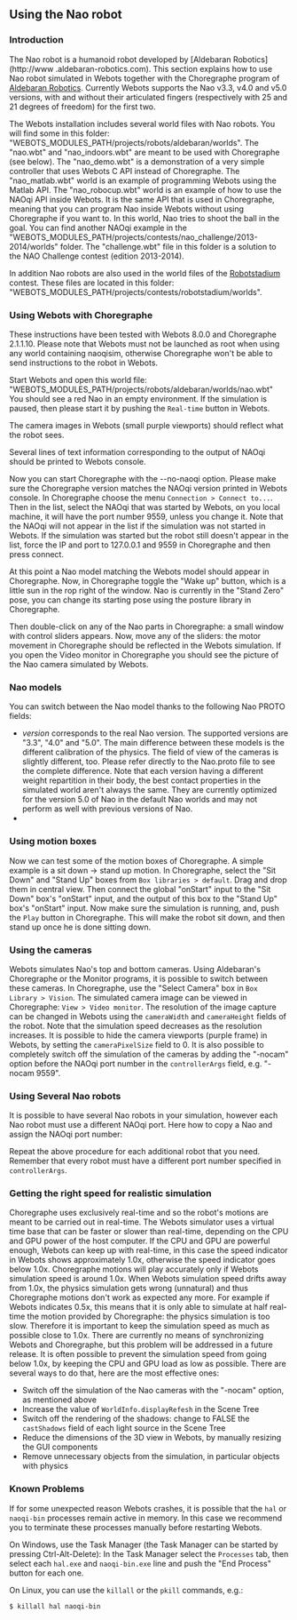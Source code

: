 ## Using the Nao robot

### Introduction

The Nao robot is a humanoid robot developed by [Aldebaran Robotics](http://www
.aldebaran-robotics.com). This section explains how to use Nao robot simulated
in Webots together with the Choregraphe program of [Aldebaran
Robotics](http://www.aldebaran-robotics.com). Currently Webots supports the Nao
v3.3, v4.0 and v5.0 versions, with and without their articulated fingers
(respectively with 25 and 21 degrees of freedom) for the first two.

The Webots installation includes several world files with Nao robots. You will
find some in this folder:
"WEBOTS\_MODULES\_PATH/projects/robots/aldebaran/worlds". The "nao.wbt" and
"nao\_indoors.wbt" are meant to be used with Choregraphe (see below). The
"nao\_demo.wbt" is a demonstration of a very simple controller that uses Webots
C API instead of Choregraphe. The "nao\_matlab.wbt" world is an example of
programming Webots using the Matlab API. The "nao\_robocup.wbt" world is an
example of how to use the NAOqi API inside Webots. It is the same API that is
used in Choregraphe, meaning that you can program Nao inside Webots without
using Choregraphe if you want to. In this world, Nao tries to shoot the ball in
the goal. You can find another NAOqi example in the
"WEBOTS\_MODULES\_PATH/projects/contests/nao\_challenge/2013-2014/worlds"
folder. The "challenge.wbt" file in this folder is a solution to the NAO
Challenge contest (edition 2013-2014).

In addition Nao robots are also used in the world files of the
[Robotstadium](http://www.robotstadium.org) contest. These files are located in
this folder: "WEBOTS\_MODULES\_PATH/projects/contests/robotstadium/worlds".

### Using Webots with Choregraphe

These instructions have been tested with Webots 8.0.0 and Choregraphe 2.1.1.10.
Please note that Webots must not be launched as root when using any world
containing naoqisim, otherwise Choregraphe won't be able to send instructions to
the robot in Webots.

Start Webots and open this world file:
"WEBOTS\_MODULES\_PATH/projects/robots/aldebaran/worlds/nao.wbt" You should see
a red Nao in an empty environment. If the simulation is paused, then please
start it by pushing the `Real-time` button in Webots.

The camera images in Webots (small purple viewports) should reflect what the
robot sees.

Several lines of text information corresponding to the output of NAOqi should be
printed to Webots console.

Now you can start Choregraphe with the --no-naoqi option. Please make sure the
Choregraphe version matches the NAOqi version printed in Webots console. In
Choregraphe choose the menu `Connection > Connect to...`. Then in the list,
select the NAOqi that was started by Webots, on you local machine, it will have
the port number 9559, unless you change it. Note that the NAOqi will not appear
in the list if the simulation was not started in Webots. If the simulation was
started but the robot still doesn't appear in the list, force the IP and port to
127.0.0.1 and 9559 in Choregraphe and then press connect.

At this point a Nao model matching the Webots model should appear in
Choregraphe. Now, in Choregraphe toggle the "Wake up" button, which is a little
sun in the rop right of the window. Nao is currently in the "Stand Zero" pose,
you can change its starting pose using the posture library in Choregraphe.

Then double-click on any of the Nao parts in Choregraphe: a small window with
control sliders appears. Now, move any of the sliders: the motor movement in
Choregraphe should be reflected in the Webots simulation. If you open the Video
monitor in Choregraphe you should see the picture of the Nao camera simulated by
Webots.

### Nao models

You can switch between the Nao model thanks to the following Nao PROTO fields:

- *version* corresponds to the real Nao version. The supported versions are "3.3", "4.0" and "5.0". The main difference between these models is the different calibration of the physics. The field of view of the cameras is slightly different, too. Please refer directly to the Nao.proto file to see the complete difference. Note that each version having a different weight repartition in their body, the best contact properties in the simulated world aren't always the same. They are currently optimized for the version 5.0 of Nao in the default Nao worlds and may not perform as well with previous versions of Nao.
- 

### Using motion boxes

Now we can test some of the motion boxes of Choregraphe. A simple example is a
sit down -> stand up motion. In Choregraphe, select the "Sit Down" and "Stand
Up" boxes from `Box libraries > default`. Drag and drop them in central view.
Then connect the global "onStart" input to the "Sit Down" box's "onStart" input,
and the output of this box to the "Stand Up" box's "onStart" input. Now make
sure the simulation is running, and, push the `Play` button in Choregraphe. This
will make the robot sit down, and then stand up once he is done sitting down.

### Using the cameras

Webots simulates Nao's top and bottom cameras. Using Aldebaran's Choregraphe or
the Monitor programs, it is possible to switch between these cameras. In
Choregraphe, use the "Select Camera" box in `Box Library > Vision`. The
simulated camera image can be viewed in Choregraphe: `View > Video monitor`. The
resolution of the image capture can be changed in Webots using the `cameraWidth`
and `cameraHeight` fields of the robot. Note that the simulation speed decreases
as the resolution increases. It is possible to hide the camera viewports (purple
frame) in Webots, by setting the `cameraPixelSize` field to 0. It is also
possible to completely switch off the simulation of the cameras by adding the
"-nocam" option before the NAOqi port number in the `controllerArgs` field, e.g.
"-nocam 9559".

### Using Several Nao robots

It is possible to have several Nao robots in your simulation, however each Nao
robot must use a different NAOqi port. Here how to copy a Nao and assign the
NAOqi port number:

Repeat the above procedure for each additional robot that you need. Remember
that every robot must have a different port number specified in
`controllerArgs`.

### Getting the right speed for realistic simulation

Choregraphe uses exclusively real-time and so the robot's motions are meant to
be carried out in real-time. The Webots simulator uses a virtual time base that
can be faster or slower than real-time, depending on the CPU and GPU power of
the host computer. If the CPU and GPU are powerful enough, Webots can keep up
with real-time, in this case the speed indicator in Webots shows approximately
1.0x, otherwise the speed indicator goes below 1.0x. Choregraphe motions will
play accurately only if Webots simulation speed is around 1.0x. When Webots
simulation speed drifts away from 1.0x, the physics simulation gets wrong
(unnatural) and thus Choregraphe motions don't work as expected any more. For
example if Webots indicates 0.5x, this means that it is only able to simulate at
half real-time the motion provided by Choregraphe: the physics simulation is too
slow. Therefore it is important to keep the simulation speed as much as possible
close to 1.0x. There are currently no means of synchronizing Webots and
Choregraphe, but this problem will be addressed in a future release. It is often
possible to prevent the simulation speed from going below 1.0x, by keeping the
CPU and GPU load as low as possible. There are several ways to do that, here are
the most effective ones:

- Switch off the simulation of the Nao cameras with the "-nocam" option, as mentioned above
- Increase the value of `WorldInfo.displayRefesh` in the Scene Tree
- Switch off the rendering of the shadows: change to FALSE the `castShadows` field of each light source in the Scene Tree
- Reduce the dimensions of the 3D view in Webots, by manually resizing the GUI components
- Remove unnecessary objects from the simulation, in particular objects with physics

### Known Problems

If for some unexpected reason Webots crashes, it is possible that the `hal` or
`naoqi-bin` processes remain active in memory. In this case we recommend you to
terminate these processes manually before restarting Webots.

On Windows, use the Task Manager (the Task Manager can be started by pressing
Ctrl-Alt-Delete): In the Task Manager select the `Processes` tab, then select
each `hal.exe` and `naoqi-bin.exe` line and push the "End Process" button for
each one.


On Linux, you can use the `killall` or the `pkill` commands, e.g.:

```
$ killall hal naoqi-bin
```



